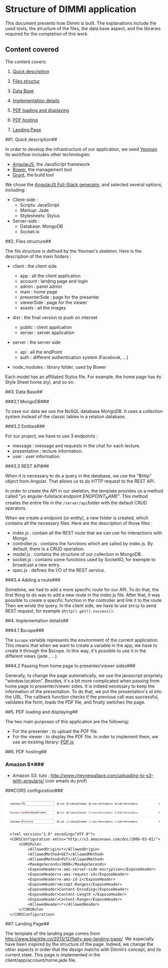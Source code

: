 Structure of DIMMI application
==============================

This document presents how Dimmi is built. The explanations include the used tools, the structure of the files, the data base aspect, and the libraries required for the completion of this work.

## Content covered

The content covers:

1. [Quick description](#description)

2. [Files structur](#structure)

3. [Data Base](#db)

4. [Implementation details](#details)

5. [PDF loading and displaying](#loading)

6. [PDF hosting](#hosting)

7. [Landing Page](#landing)


##1. <a name="description"></a>Quick description##

In order to develop the infrastructure of our application, we used [Yeoman](http://yeoman.io). Its workflow includes other technologies:
* [AngularJS]( https://angularjs.org), the JavaScript framework
* [Bower](), the management tool
* [Grunt](), the build tool

We chose the [AngularJS Full-Stack generator](https://github.com/DaftMonk/generator-angular-fullstack), and selected several options, including:
* Client-side :
	* Scripts: JavaScript
	* Markup: Jade 
	* Stylesheets: Stylus
* Server-side :
	* Database: MongoDB 
	* Socket.io


##2. <a name="structure"></a>Files structure##

The file structure is defined by the Yeoman's skeleton. Here is the description of the main folders :

* client : the client side 
	* app : all the client application
	* account : landing page and login
	* admin : panel admin
	* main : home page
	* presenterSide : page for the presenter
    * viewerSide : page for the viewer
    * assets : all the images 
	
* dist : the final version to push on internet
    * public : client application
    * server : server application
	
* server : the server side 
    * api : all the endPoint 
    * auth : different authentication system (Facebook, ...)

* node_modules : library folder, used by Bower
	
Each model has an affiliated Stylus file. For example, the home page has its Style Sheet home.styl, and so on.


##3. <a name="db"></a>Data Base##

###3.1 MongoDB###

To save our data we use the NoSQL database MongoDB. It uses a collection system instead of the classic tables in a relation database.

###3.2 Entities###

For our project, we have to use 3 endpoints : 
  * message : message and requests in the chat for each lecture.
  * presentation : lecture information.
  * user : user information.

###3.3 REST API###

When it is necessary to do a query in the database, we use the "$http" object from Angular. That allows us to do HTTP request to the REST API.

In order to create the API in our skeleton, the template provides us a method called "yo angular-fullstack:endpoint $ENDPOINT_NAME$". 
This method creates the entire file in the `/server/api`folder with the default CRUD operators.

When we create a endpoint (or entity), a new folder is created, which contains all the necessary files. Here are the description of those files :

* index.js : contain all the REST route that we can use for interactions with Mongo.
* controller.js : contains the functions which are called by index.js. By default, there is a CRUD operation.
* model.js : contains the structure of our collection in MongoDB.
* socket.js : contains some functions used by SocketIO, for exemple to broadcast a new entry.
* spec.js : defines the I/O of the REST service.
  
 ###3.4 Adding a route### 
 
Sometime, we had to add a more specific route for our API. To do that, the first thing to do was to add a new route in
the index.js file. After that, it was possible to create a specific function in the controller and link it to the route. Then we wrote the query.
In the client side, we have to use `$http` to send REST request, for example `$http().get().success()`.

	
##4. <a name="details"></a>Implementation details##

###4.1 $scope###

The `$scope` variable represents the environment of the current application. This means that when we want to create a variable in the app, 
we have to create it through the $scope. In this way, it's possible to use it in the different views (jade , ...).

###4.2 Passing from home page to presenter/viewer sides### 

Generally, to change the page automatically, we use the javascript propriety "window.location". Besides, it's a bit more complicated when passing from home page to presenter/viewer sides. It is indeed necessary to keep the information of the presentation. To do that, we put the presentation's id into the URL. The callback function checks if the previous call was successful, validates the form, loads the PDF file, and finally switches the page.


##5. <a name="loading"></a>PDF loading and displaying##

The two main purposes of this application are the following:
-	For the presenter : to upload the PDF file.
-	For the viewer : to display the PDF file.
In order to implement them, we use an existing library: [PDF.js](http://mozilla.github.io/pdf.js)


##6. <a name="hosting"></a>PDF hosting##

### Amazon S*###

- Amazon S3:
	tuto : http://www.cheynewallace.com/uploading-to-s3-with-angularjs/
	(voir emails du prof)
	
###CORS configuration###

<img src="https://github.com/Auriana/TWEB_Project1/blob/master/doc-img/s3Config.png"
 alt="Config S3" title="Config S3" align="center" />

```
  <?xml version="1.0" encoding="UTF-8"?>
  <CORSConfiguration xmlns="http://s3.amazonaws.com/doc/2006-03-01/">
      <CORSRule>
          <AllowedOrigin>*</AllowedOrigin>
          <AllowedMethod>GET</AllowedMethod>
          <AllowedMethod>PUT</AllowedMethod>
          <MaxAgeSeconds>3000</MaxAgeSeconds>
          <ExposeHeader>x-amz-server-side-encryption</ExposeHeader>
          <ExposeHeader>x-amz-request-id</ExposeHeader>
          <ExposeHeader>x-amz-id-2</ExposeHeader>
          <ExposeHeader>Accept-Ranges</ExposeHeader>
          <ExposeHeader>Content-Encoding</ExposeHeader>
          <ExposeHeader>Content-Length </ExposeHeader>
          <ExposeHeader>Content-Range</ExposeHeader>
          <AllowedHeader>*</AllowedHeader>
      </CORSRule>
  </CORSConfiguration>

```

##7. <a name="landing"></a>Landing Page##

The template of the landing page comes from http://www.blacktie.co/2013/12/flatty-app-landing-page/. We especially have been inspired by the structure of the page. Indeed, we change the other aspects in order that the design matchs with Dimmi’s concept, and its current state. This page is implemented in the client/app/account/home.jade file.


